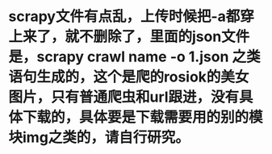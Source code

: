# scrapy文件有点乱，上传时候把-a都穿上来了，就不删除了，里面的json文件是，scrapy crawl name -o 1.json 之类语句生成的，这个是爬的rosiok的美女图片，只有普通爬虫和url跟进，没有具体下载的，具体要是下载需要用的别的模块img之类的，请自行研究。
